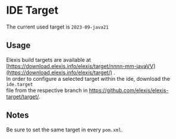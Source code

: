# IDE Target

The current used target is `2023-09-java21`

## Usage

Elexis build targets are available at
[https://download.elexis.info/elexis/target/nnnn-mm-javaVV](https://download.elexis.info/elexis/target/)
.  
In order to configure a selected target within the ide, download the
`ide.target`  
file from the respective branch in
<https://github.com/elexis/elexis-target/target/>.

## Notes

Be sure to set the same target in every `pom.xml`.
